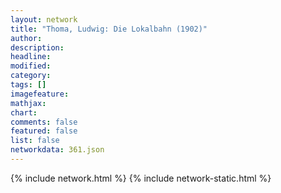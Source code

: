 ```yaml
---
layout: network
title: "Thoma, Ludwig: Die Lokalbahn (1902)"
author:
description:
headline:
modified:
category:
tags: []
imagefeature: 
mathjax: 
chart: 
comments: false
featured: false
list: false
networkdata: 361.json
---
```

{% include network.html %}
{% include network-static.html %}
